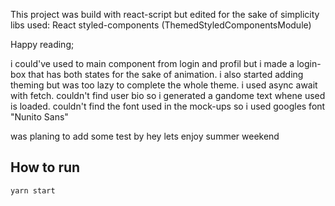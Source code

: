 This project was build with react-script but edited for the sake of simplicity 
   libs used:
        React
        styled-components (ThemedStyledComponentsModule)

Happy reading;

i could've used to main component from login and profil but i made a login-box that has both states for the sake of animation.
i also started adding theming but was too lazy to complete the whole theme.
i used async await with fetch.
couldn't find user bio so i generated a gandome text whene used is loaded.
couldn't find the font used in the mock-ups so i used googles font "Nunito Sans"

was planing to add some test by hey lets enjoy summer weekend

## How to run

    yarn start
